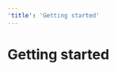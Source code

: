 ```yaml
---
'title': 'Getting started'
---
```


# Getting started


<!-- ##DOCS-SOURCER-START
{"sourcePlugin":"Local File Copier","hash":"cec9ef36a1a05b7312d23d384e686641"}
##DOCS-SOURCER-END -->
